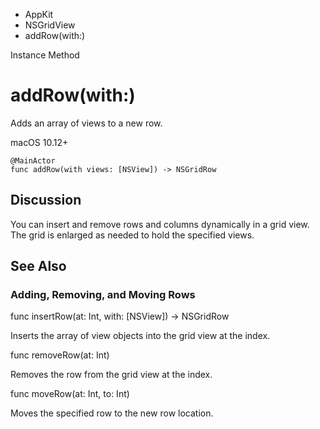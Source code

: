 

- AppKit
- NSGridView
-  addRow(with:) 

Instance Method

# addRow(with:)

Adds an array of views to a new row.

macOS 10.12+

``` source
@MainActor
func addRow(with views: [NSView]) -> NSGridRow
```

## Discussion

You can insert and remove rows and columns dynamically in a grid view. The grid is enlarged as needed to hold the specified views.

## See Also

### Adding, Removing, and Moving Rows

func insertRow(at: Int, with: [NSView]) -> NSGridRow

Inserts the array of view objects into the grid view at the index.

func removeRow(at: Int)

Removes the row from the grid view at the index.

func moveRow(at: Int, to: Int)

Moves the specified row to the new row location.

